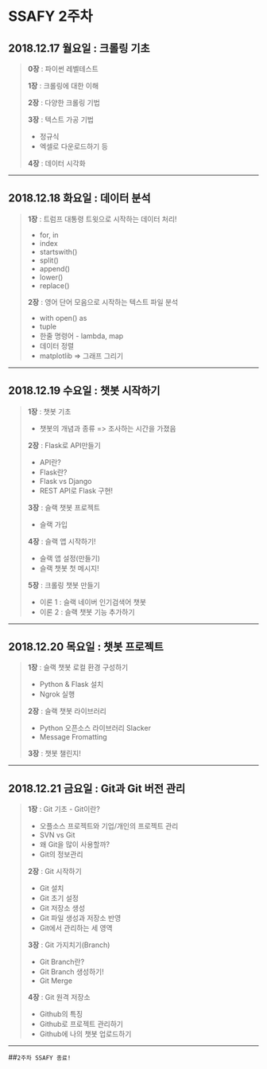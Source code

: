 # SSAFY 2주차

## 2018.12.17 월요일 : 크롤링 기초

> **0장** : 파이썬 레벨테스트 
>
> **1장** : 크롤링에 대한 이해
>
> **2장** : 다양한 크롤링 기법
>
> **3장** : 텍스트 가공 기법 
>
> - 정규식
> - 엑셀로 다운로드하기 등
>
> **4장** : 데이터 시각화

---

## 2018.12.18 화요일 : 데이터 분석

> **1장** : 트럼프 대통령 트윗으로 시작하는 데이터 처리!
>
> - for, in
> - index
> - startswith()
> - split()
> - append()
> - lower()
> - replace()
>
> **2장** : 영어 단어 모음으로 시작하는 텍스트 파일 분석
>
> - with open() as
> - tuple
> - 한줄 명령어 - lambda, map
> - 데이터 정렬
> - matplotlib => 그래프 그리기

---

## 2018.12.19 수요일 : 챗봇 시작하기

> **1장** : 챗봇 기초
>
> - 챗봇의 개념과 종류 => 조사하는 시간을 가졌음
>
> **2장** : Flask로 API만들기
>
> - API란?
> - Flask란?
> - Flask vs Django
> - REST API로 Flask 구현!
>
> **3장** : 슬랙 챗봇 프로젝트
>
> - 슬랙 가입
>
> **4장** : 슬랙 앱 시작하기!
>
> - 슬랙 앱 설정(만들기)
> - 슬랙 챗봇 첫 메시지!
>
> **5장** : 크롤링 챗봇 만들기
>
> - 이론 1 : 슬랙 네이버 인기검색어 챗봇
> - 이론 2 : 슬랙 챗봇 기능 추가하기

---

## 2018.12.20 목요일 : 챗봇 프로젝트

>**1장** : 슬랙 챗봇 로컬 환경 구성하기
>
>- Python & Flask 설치
>- Ngrok 실행
>
>**2장** : 슬랙 챗봇 라이브러리
>
>- Python 오픈소스 라이브러리 Slacker
>- Message Fromatting
>
>**3장** : 챗봇 챌린지!

___

## 2018.12.21 금요일 : Git과 Git 버전 관리

>**1장** : Git 기초 - Git이란?
>
>- 오플소스 프로젝트와 기업/개인의 프로젝트 관리
>- SVN vs Git
>- 왜 Git을 많이 사용할까?
>- Git의 정보관리
>
>**2장** : Git 시작하기
>
>- Git 설치
>- Git 초기 설정
>- Git 저장소 생성
>- Git 파일 생성과 저장소 반영
>- Git에서 관리하는 세 영역
>
>**3장** : Git 가지치기(Branch)
>
>- Git Branch란?
>- Git Branch 생성하기!
>- Git Merge
>
>**4장** : Git 원격 저장소
>
>- Github의 특징
>- Github로 프로젝트 관리하기
>- Github에 나의 챗봇 업로드하기

---

##`2주차 SSAFY 종료!`

